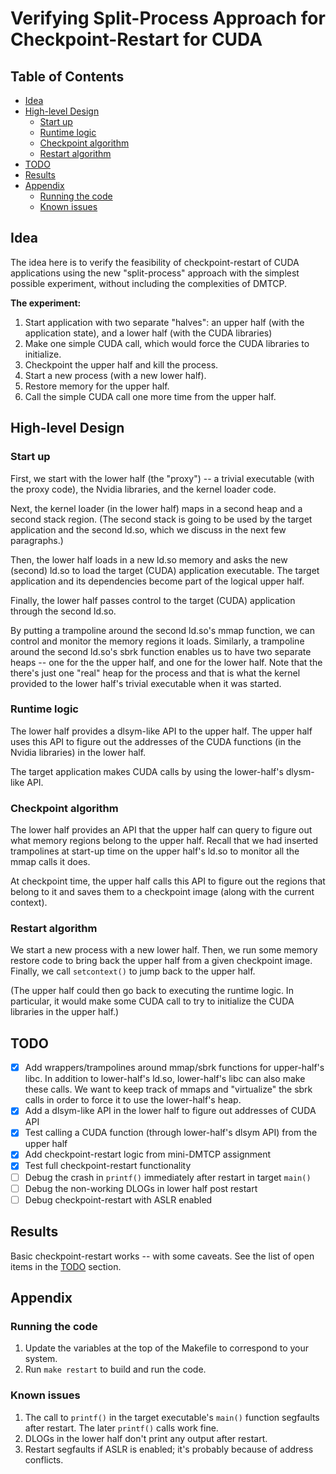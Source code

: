 # Verifying Split-Process Approach for Checkpoint-Restart for CUDA

## Table of Contents

* [Idea](#idea)
* [High-level Design](#high-level-design)
  * [Start up](#start-up)
  * [Runtime logic](#runtime-logic)
  * [Checkpoint algorithm](#checkpoint-algorithm)
  * [Restart algorithm](#restart-algorithm)
* [TODO](#todo)
* [Results](#results)
* [Appendix](#appendix)
  * [Running the code](#running-the-code)
  * [Known issues](#known-issues)

## Idea

The idea here is to verify the feasibility of checkpoint-restart of CUDA
applications using the new "split-process" approach with the simplest
possible experiment, without including the complexities of DMTCP.

**The experiment:**

1. Start application with two separate "halves": an upper half
   (with the application state), and a lower half (with the CUDA
   libraries)
2. Make one simple CUDA call, which would force the CUDA libraries to
   initialize.
3. Checkpoint the upper half and kill the process.
4. Start a new process (with a new lower half).
5. Restore memory for the upper half.
6. Call the simple CUDA call one more time from the upper half.

## High-level Design

### Start up

First, we start with the lower half (the "proxy") -- a trivial executable
(with the proxy code), the Nvidia libraries, and the kernel loader code.

Next, the kernel loader (in the lower half) maps in a second heap and
a second stack region. (The second stack is going to be used by the
target application and the second ld.so, which we discuss in the next
few paragraphs.)

Then, the lower half loads in a new ld.so memory and asks the new (second)
ld.so to load the target (CUDA) application executable. The target
application and its dependencies become part of the logical upper half.

Finally, the lower half passes control to the target (CUDA) application
through the second ld.so.

By putting a trampoline around the second ld.so's mmap function, we can
control and monitor the memory regions it loads. Similarly, a trampoline
around the second ld.so's sbrk function enables us to have two separate
heaps -- one for the the upper half, and one for the lower half. Note
that the there's just one "real" heap for the process and that is what
the kernel provided to the lower half's trivial executable when it was
started.

### Runtime logic

The lower half provides a dlsym-like API to the upper half. The upper
half uses this API to figure out the addresses of the CUDA functions
(in the Nvidia libraries) in the lower half.

The target application makes CUDA calls by using the lower-half's
dlysm-like API.

### Checkpoint algorithm

The lower half provides an API that the upper half can query to figure
out what memory regions belong to the upper half. Recall that we had
inserted trampolines at start-up time on the upper half's ld.so to
monitor all the mmap calls it does.

At checkpoint time, the upper half calls this API to figure out the
regions that belong to it and saves them to a checkpoint image (along
with the current context).

### Restart algorithm

We start a new process with a new lower half. Then, we run some memory
restore code to bring back the upper half from a given checkpoint image.
Finally, we call `setcontext()` to jump back to the upper half.

(The upper half could then go back to executing the runtime logic. In
 particular, it would make some CUDA call to try to initialize the CUDA
 libraries in the upper half.)

## TODO

* [x] Add wrappers/trampolines around mmap/sbrk functions for upper-half's
       libc. In addition to lower-half's ld.so, lower-half's libc can also
       make these calls. We want to keep track of mmaps and "virtualize"
       the sbrk calls in order to force it to use the lower-half's heap.
* [x] Add a dlsym-like API in the lower half to figure out addresses of CUDA API
* [x] Test calling a CUDA function (through lower-half's dlsym API) from the
       upper half
* [x] Add checkpoint-restart logic from mini-DMTCP assignment
* [x] Test full checkpoint-restart functionality
* [ ] Debug the crash in `printf()` immediately after restart in target `main()`
* [ ] Debug the non-working DLOGs in lower half post restart
* [ ] Debug checkpoint-restart with ASLR enabled

## Results

Basic checkpoint-restart works -- with some caveats. See the list of open items
in the [TODO](#todo) section.

## Appendix

### Running the code

1. Update the variables at the top of the Makefile to correspond to your system.
2. Run `make restart` to build and run the code.

### Known issues

1. The call to `printf()` in the target executable's `main()` function segfaults
   after restart. The later `printf()` calls work fine.
2. DLOGs in the lower half don't print any output after restart.
3. Restart segfaults if ASLR is enabled; it's probably because of address
   conflicts.